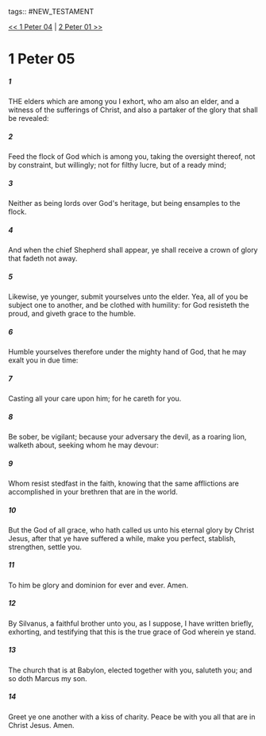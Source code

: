 tags:: #NEW_TESTAMENT

[<< 1 Peter 04](NEW_TESTAMENT/21_1_Peter/1_Peter_04.md) | [2 Peter 01 >>](NEW_TESTAMENT/22_2_Peter/2_Peter_01.md)

# 1 Peter 05

##### 1

THE elders which are among you I exhort, who am also an elder, and a witness of the sufferings of Christ, and also a partaker of the glory that shall be revealed:

##### 2

Feed the flock of God which is among you, taking the oversight thereof, not by constraint, but willingly; not for filthy lucre, but of a ready mind;

##### 3

Neither as being lords over God's heritage, but being ensamples to the flock.

##### 4

And when the chief Shepherd shall appear, ye shall receive a crown of glory that fadeth not away.

##### 5

Likewise, ye younger, submit yourselves unto the elder. Yea, all of you be subject one to another, and be clothed with humility: for God resisteth the proud, and giveth grace to the humble.

##### 6

Humble yourselves therefore under the mighty hand of God, that he may exalt you in due time:

##### 7

Casting all your care upon him; for he careth for you.

##### 8

Be sober, be vigilant; because your adversary the devil, as a roaring lion, walketh about, seeking whom he may devour:

##### 9

Whom resist stedfast in the faith, knowing that the same afflictions are accomplished in your brethren that are in the world.

##### 10

But the God of all grace, who hath called us unto his eternal glory by Christ Jesus, after that ye have suffered a while, make you perfect, stablish, strengthen, settle you.

##### 11

To him be glory and dominion for ever and ever. Amen.

##### 12

By Silvanus, a faithful brother unto you, as I suppose, I have written briefly, exhorting, and testifying that this is the true grace of God wherein ye stand.

##### 13

The church that is at Babylon, elected together with you, saluteth you; and so doth Marcus my son.

##### 14

Greet ye one another with a kiss of charity. Peace be with you all that are in Christ Jesus. Amen.
